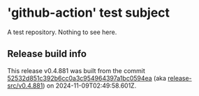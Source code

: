 # 'github-action' test subject

A test repository. Nothing to see here.


## Release build info

This release v0.4.881 was built from the commit [52532d851c392b6cc0a3c954964397a1bc0594ea](https://github.com/kattecon/gh-release-test-ga/tree/52532d851c392b6cc0a3c954964397a1bc0594ea) (aka [release-src/v0.4.881](https://github.com/kattecon/gh-release-test-ga/tree/release-src/v0.4.881)) on 2024-11-09T02:49:58.601Z.
        